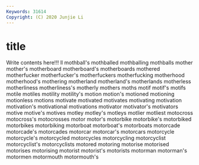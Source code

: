 ```yaml
---
Keywords: 31614
Copyright: (C) 2020 Junjie Li
---
```


# title

Write contents here!!!
ll 
mothball's 
mothballed 
mothballing 
mothballs 
mother 
mother's 
motherboard 
motherboard's
motherboards 
mothered 
motherfucker 
motherfucker's 
motherfuckers 
motherfucking 
motherhood 
motherhood's 
mothering 
motherland
motherland's 
motherlands 
motherless 
motherliness 
motherliness's 
motherly 
mothers 
moths 
motif 
motif's
motifs 
motile 
motiles 
motility 
motility's 
motion 
motion's 
motioned 
motioning 
motionless
motions 
motivate 
motivated 
motivates 
motivating 
motivation 
motivation's 
motivational 
motivations 
motivator
motivator's 
motivators 
motive 
motive's 
motives 
motley 
motley's 
motleys 
motlier 
motliest
motocross 
motocross's 
motocrosses 
motor 
motor's 
motorbike 
motorbike's 
motorbiked 
motorbikes 
motorbiking
motorboat 
motorboat's 
motorboats 
motorcade 
motorcade's 
motorcades 
motorcar 
motorcar's 
motorcars 
motorcycle
motorcycle's 
motorcycled 
motorcycles 
motorcycling 
motorcyclist 
motorcyclist's 
motorcyclists 
motored 
motoring 
motorise
motorised 
motorises 
motorising 
motorist 
motorist's 
motorists 
motorman 
motorman's 
motormen 
motormouth
motormouth's 
